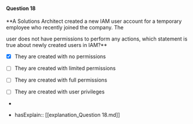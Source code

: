 #### Question  18

**A Solutions Architect created a new IAM user account for a temporary employee who recently joined the company. The

user does not have permissions to perform any actions, which statement is true about newly created users in IAM?**

- [x] They are created with no permissions

- [ ] They are created with limited permissions

- [ ] They are created with full permissions

- [ ] They are created with user privileges

*

- hasExplain:: [[explanation_Question  18.md]]
